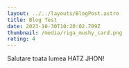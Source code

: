 ```yaml
---
layout: ../../layouts/BlogPost.astro
title: Blog Test
date: 2023-10-30T10:20:02.709Z
thumbnail: /media/riga_mushy_card.png
rating: 4
---
```

Salutare toata lumea HATZ JHON!